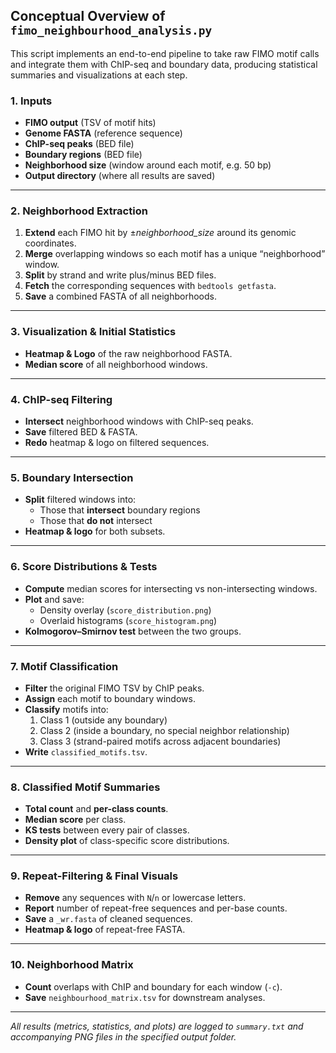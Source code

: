 ## Conceptual Overview of `fimo_neighbourhood_analysis.py`

This script implements an end-to-end pipeline to take raw FIMO motif calls and integrate them with ChIP-seq and boundary data, producing statistical summaries and visualizations at each step.

### 1. Inputs
- **FIMO output** (TSV of motif hits)
- **Genome FASTA** (reference sequence)
- **ChIP-seq peaks** (BED file)
- **Boundary regions** (BED file)
- **Neighborhood size** (window around each motif, e.g. 50 bp)
- **Output directory** (where all results are saved)

---

### 2. Neighborhood Extraction
1. **Extend** each FIMO hit by ±_neighborhood_size_ around its genomic coordinates.
2. **Merge** overlapping windows so each motif has a unique “neighborhood” window.
3. **Split** by strand and write plus/minus BED files.
4. **Fetch** the corresponding sequences with `bedtools getfasta`.
5. **Save** a combined FASTA of all neighborhoods.

---

### 3. Visualization & Initial Statistics
- **Heatmap & Logo** of the raw neighborhood FASTA.
- **Median score** of all neighborhood windows.

---

### 4. ChIP-seq Filtering
- **Intersect** neighborhood windows with ChIP-seq peaks.
- **Save** filtered BED & FASTA.
- **Redo** heatmap & logo on filtered sequences.

---

### 5. Boundary Intersection
- **Split** filtered windows into:
  - Those that **intersect** boundary regions  
  - Those that **do not** intersect
- **Heatmap & logo** for both subsets.

---

### 6. Score Distributions & Tests
- **Compute** median scores for intersecting vs non-intersecting windows.
- **Plot** and save:
  - Density overlay (`score_distribution.png`)
  - Overlaid histograms (`score_histogram.png`)
- **Kolmogorov–Smirnov test** between the two groups.

---

### 7. Motif Classification
- **Filter** the original FIMO TSV by ChIP peaks.
- **Assign** each motif to boundary windows.
- **Classify** motifs into:
  1. Class 1 (outside any boundary)  
  2. Class 2 (inside a boundary, no special neighbor relationship)  
  3. Class 3 (strand-paired motifs across adjacent boundaries)
- **Write** `classified_motifs.tsv`.

---

### 8. Classified Motif Summaries
- **Total count** and **per-class counts**.
- **Median score** per class.
- **KS tests** between every pair of classes.
- **Density plot** of class-specific score distributions.

---

### 9. Repeat-Filtering & Final Visuals
- **Remove** any sequences with `N`/`n` or lowercase letters.
- **Report** number of repeat-free sequences and per-base counts.
- **Save** a `_wr.fasta` of cleaned sequences.
- **Heatmap & logo** of repeat-free FASTA.

---

### 10. Neighborhood Matrix
- **Count** overlaps with ChIP and boundary for each window (`-c`).
- **Save** `neighbourhood_matrix.tsv` for downstream analyses.

---

_All results (metrics, statistics, and plots) are logged to `summary.txt` and accompanying PNG files in the specified output folder._  